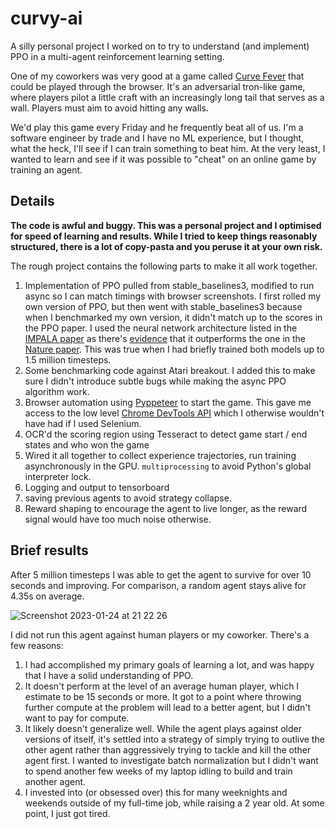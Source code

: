 # curvy-ai

A silly personal project I worked on to try to understand (and implement) PPO in a multi-agent reinforcement learning setting.

One of my coworkers was very good at a game called [Curve Fever](https://curvefever.pro/) that could be played through the browser. It's an adversarial
tron-like game, where players pilot a little craft with an increasingly long tail that serves as a wall. Players must aim to avoid hitting any walls.

We'd play this game every Friday and he frequently beat all of us. I'm a software engineer by trade and I have no ML experience, but I thought, what 
the heck, I'll see if I can train something to beat him. At the very least, I wanted to learn and see if it was possible to "cheat" on an online game
by training an agent.

## Details

**The code is awful and buggy. This was a personal project and I optimised for speed of learning and results. While I tried to keep things reasonably
structured, there is a lot of copy-pasta and you peruse it at your own risk.**

The rough project contains the following parts to make it all work together.

1. Implementation of PPO pulled from stable_baselines3, modified to run async so I can match timings with browser screenshots. I first rolled my own
version of PPO, but then went with stable_baselines3 because when I benchmarked my own version, it didn't match up to the scores in the PPO
paper. I used the neural network architecture listed in the [IMPALA paper](https://arxiv.org/pdf/1802.01561.pdf) as there's 
[evidence](https://openai.com/blog/quantifying-generalization-in-reinforcement-learning/) that it outperforms the one in the 
[Nature paper](https://web.stanford.edu/class/psych209/Readings/MnihEtAlHassibis15NatureControlDeepRL.pdf). This was true when I had briefly trained
both models up to 1.5 million timesteps.
2. Some benchmarking code against Atari breakout. I added this to make sure I didn't introduce subtle bugs while making the async PPO algorithm work.
3. Browser automation using [Pyppeteer](https://github.com/pyppeteer/pyppeteer) to start the game. This gave me access to the low level
[Chrome DevTools API](https://chromedevtools.github.io/devtools-protocol/) which I otherwise wouldn't have had if I used Selenium.
4. OCR'd the scoring region using Tesseract to detect game start / end states and who won the game
5. Wired it all together to collect experience trajectories, run training asynchronously in the GPU. `multiprocessing` to avoid Python's global
interpreter lock.
6. Logging and output to tensorboard
7. saving previous agents to avoid strategy collapse.
8. Reward shaping to encourage the agent to live longer, as the reward signal would have too much noise otherwise.

## Brief results

After 5 million timesteps I was able to get the agent to survive for over 10 seconds and improving. For comparison, a random agent stays alive for 4.35s
on average.

![Screenshot 2023-01-24 at 21 22 26](https://user-images.githubusercontent.com/2380110/214419760-98c08598-ad4b-4b68-995c-c5847dbdc7e2.png)

I did not run this agent against human players or my coworker. There's a few reasons:

1. I had accomplished my primary goals of learning a lot, and was happy that I have a solid understanding of PPO.
2. It doesn't perform at the level of an average human player, which I estimate to be 15 seconds or more. It got to a point where throwing
further compute at the problem will lead to a better agent, but I didn't want to pay for compute.
3. It likely doesn't generalize well. While the agent plays against older versions of itself, it's settled into a strategy of
simply trying to outlive the other agent rather than aggressively trying to tackle and kill the other agent first. I wanted to investigate
batch normalization but I didn't want to spend another few weeks of my laptop idling to build and train another agent.
4. I invested into (or obsessed over) this for many weeknights and weekends outside of my full-time job, while raising a 2 year old. 
At some point, I just got tired.
